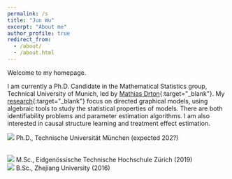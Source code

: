 ```yaml
---
permalink: /s
title: "Jun Wu"
excerpt: "About me"
author_profile: true
redirect_from: 
  - /about/
  - /about.html
---
```



Welcome to my homepage.

I am currently a Ph.D. Candidate in the Mathematical Statistics group, Technical University of Munich, led by [Mathias Drton](https://www.groups.ma.tum.de/en/statistics/people/mathias-drton/){:target="_blank"}. My [research](https://wjmoss.github.io/research/){:target="_blank"} focus on directed graphical models, using algebraic tools to study the statistical properties of models. There are both identifiability problems and parameter estimation algorithms. I am also interested in causal structure learning and treatment effect estimation.


![](/images/gradhatpng.png) Ph.D., Technische Universität München (expected 202?)
<!-- ;<br>![](/images/gradhatpng.png) Dual M.A., Georgetown University and Universidad Nacional de San Martín, Argentina (2015) -->
<br>![](/images/gradhatpng.png) M.Sc., Eidgenössische Technische Hochschule Zürich (2019)
<br>![](/images/gradhatpng.png) B.Sc., Zhejiang University (2016) 
<!-- ;<br> &nbsp; &nbsp; &nbsp; ![](/images/bullet.png) Study Abroad: Université de Lausanne, Switzerland and Università di Bologna, Italy (2005) -->


<script type='text/javascript' id='clustrmaps' src='//cdn.clustrmaps.com/map_v2.js?cl=ffffff&w=700&t=n&d=xe65BzaqOpY0zQQHORKWM9dmdWMkpsgf1KVwSlGcqUc'></script>

